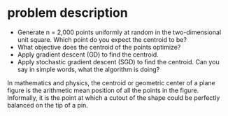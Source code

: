 # problem description
* Generate n = 2,000 points uniformly at random in the two-dimensional unit square. Which point do you expect the centroid to be?
* What objective does the centroid of the points optimize?
* Apply gradient descent (GD) to find the centroid.
* Apply stochastic gradient descent (SGD) to find the centroid. Can you say in simple words, what the algorithm is doing?

In mathematics and physics, the centroid or geometric center of a plane figure is the arithmetic mean position of all the points in the figure. Informally, it is the point at which a cutout of the shape could be perfectly balanced on the tip of a pin.